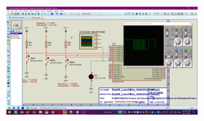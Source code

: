 ![E8.png](https://github.com/Subhankar2000/MSP430G2553-Proteus-v8.9-Simulation/blob/master/blob/E8.png)